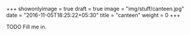 +++
showonlyimage = true
draft = true
image = "img/stuff/canteen.jpg"
date = "2016-11-05T18:25:22+05:30"
title = "canteen"
weight = 0
+++

TODO Fill me in.


